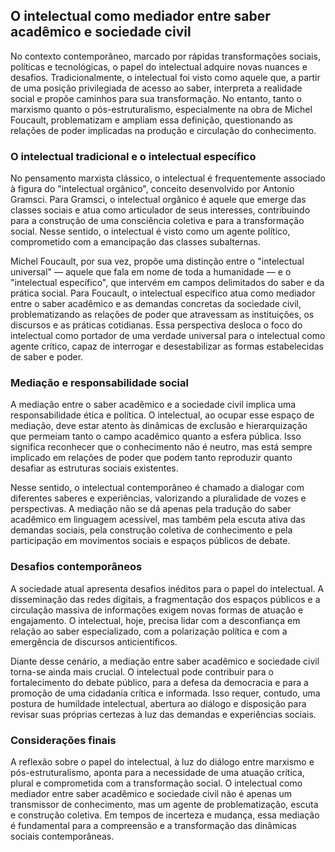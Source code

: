 
## O intelectual como mediador entre saber acadêmico e sociedade civil

No contexto contemporâneo, marcado por rápidas transformações sociais, políticas e tecnológicas, o papel do intelectual adquire novas nuances e desafios. Tradicionalmente, o intelectual foi visto como aquele que, a partir de uma posição privilegiada de acesso ao saber, interpreta a realidade social e propõe caminhos para sua transformação. No entanto, tanto o marxismo quanto o pós-estruturalismo, especialmente na obra de Michel Foucault, problematizam e ampliam essa definição, questionando as relações de poder implicadas na produção e circulação do conhecimento.

### O intelectual tradicional e o intelectual específico

No pensamento marxista clássico, o intelectual é frequentemente associado à figura do "intelectual orgânico", conceito desenvolvido por Antonio Gramsci. Para Gramsci, o intelectual orgânico é aquele que emerge das classes sociais e atua como articulador de seus interesses, contribuindo para a construção de uma consciência coletiva e para a transformação social. Nesse sentido, o intelectual é visto como um agente político, comprometido com a emancipação das classes subalternas.

Michel Foucault, por sua vez, propõe uma distinção entre o "intelectual universal" — aquele que fala em nome de toda a humanidade — e o "intelectual específico", que intervém em campos delimitados do saber e da prática social. Para Foucault, o intelectual específico atua como mediador entre o saber acadêmico e as demandas concretas da sociedade civil, problematizando as relações de poder que atravessam as instituições, os discursos e as práticas cotidianas. Essa perspectiva desloca o foco do intelectual como portador de uma verdade universal para o intelectual como agente crítico, capaz de interrogar e desestabilizar as formas estabelecidas de saber e poder.

### Mediação e responsabilidade social

A mediação entre o saber acadêmico e a sociedade civil implica uma responsabilidade ética e política. O intelectual, ao ocupar esse espaço de mediação, deve estar atento às dinâmicas de exclusão e hierarquização que permeiam tanto o campo acadêmico quanto a esfera pública. Isso significa reconhecer que o conhecimento não é neutro, mas está sempre implicado em relações de poder que podem tanto reproduzir quanto desafiar as estruturas sociais existentes.

Nesse sentido, o intelectual contemporâneo é chamado a dialogar com diferentes saberes e experiências, valorizando a pluralidade de vozes e perspectivas. A mediação não se dá apenas pela tradução do saber acadêmico em linguagem acessível, mas também pela escuta ativa das demandas sociais, pela construção coletiva de conhecimento e pela participação em movimentos sociais e espaços públicos de debate.

### Desafios contemporâneos

A sociedade atual apresenta desafios inéditos para o papel do intelectual. A disseminação das redes digitais, a fragmentação dos espaços públicos e a circulação massiva de informações exigem novas formas de atuação e engajamento. O intelectual, hoje, precisa lidar com a desconfiança em relação ao saber especializado, com a polarização política e com a emergência de discursos anticientíficos.

Diante desse cenário, a mediação entre saber acadêmico e sociedade civil torna-se ainda mais crucial. O intelectual pode contribuir para o fortalecimento do debate público, para a defesa da democracia e para a promoção de uma cidadania crítica e informada. Isso requer, contudo, uma postura de humildade intelectual, abertura ao diálogo e disposição para revisar suas próprias certezas à luz das demandas e experiências sociais.

### Considerações finais

A reflexão sobre o papel do intelectual, à luz do diálogo entre marxismo e pós-estruturalismo, aponta para a necessidade de uma atuação crítica, plural e comprometida com a transformação social. O intelectual como mediador entre saber acadêmico e sociedade civil não é apenas um transmissor de conhecimento, mas um agente de problematização, escuta e construção coletiva. Em tempos de incerteza e mudança, essa mediação é fundamental para a compreensão e a transformação das dinâmicas sociais contemporâneas.
```
